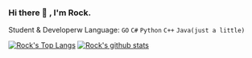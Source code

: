 ### Hi there 👋 , I'm Rock.
Student & Developerw
Language: `GO` `C#` `Python` `C++` `Java(just a little)`

[![Rock's Top Langs](https://github-readme-stats.vercel.app/api/top-langs/?username=rockrockwhite&layout=compact)](https://github.com/anuraghazra/github-readme-stats)
[![Rock's github stats](https://github-readme-stats.vercel.app/api?username=rockrockwhite)](https://github.com/anuraghazra/github-readme-stats)

